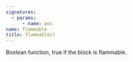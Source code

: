 ```yaml
---
signatures:
  - params:
      - name: pos
name: flammable
title: flammable()
---
```



Boolean function, true if the block is flammable.
